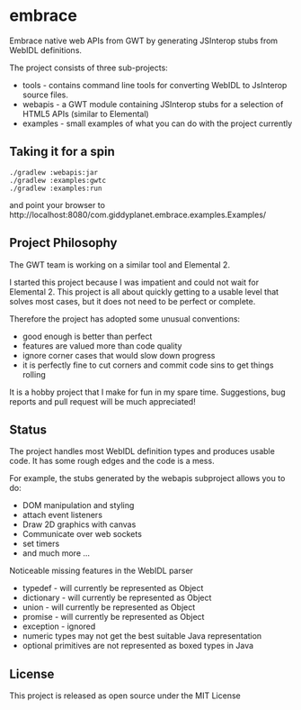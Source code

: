 # embrace
Embrace native web APIs from GWT by generating JSInterop stubs from WebIDL definitions.

The project consists of three sub-projects:

* tools - contains command line tools for converting WebIDL to JsInterop source files.
* webapis - a GWT module containing JSInterop stubs for a selection of HTML5 APIs (similar to Elemental)
* examples - small examples of what you can do with the project currently

## Taking it for a spin

```
./gradlew :webapis:jar
./gradlew :examples:gwtc
./gradlew :examples:run
```

and point your browser to http://localhost:8080/com.giddyplanet.embrace.examples.Examples/

## Project Philosophy

The GWT team is working on a similar tool and Elemental 2. 

I started this project because I was impatient and could not wait for Elemental 2.
This project is all about quickly getting to a usable level that solves most cases,
but it does not need to be perfect or complete.

Therefore the project has adopted some unusual conventions:

* good enough is better than perfect
* features are valued more than code quality
* ignore corner cases that would slow down progress
* it is perfectly fine to cut corners and commit code sins to get things rolling

It is a hobby project that I make for fun in my spare time. Suggestions, bug reports and pull request
will be much appreciated!

## Status

The project handles most WebIDL definition types and produces usable code. It has some rough edges 
and the code is a mess. 

For example, the stubs generated by the webapis subproject allows you to do:
* DOM manipulation and styling
* attach event listeners
* Draw 2D graphics with canvas
* Communicate over web sockets
* set timers
* and much more ...

Noticeable missing features in the WebIDL parser

* typedef - will currently be represented as Object
* dictionary - will currently be represented as Object
* union - will currently be represented as Object
* promise - will currently be represented as Object
* exception - ignored
* numeric types may not get the best suitable Java representation
* optional primitives are not represented as boxed types in Java

## License

This project is released as open source under the MIT License
